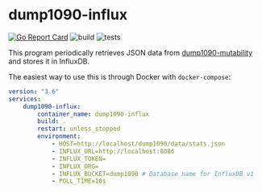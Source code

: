 # dump1090-influx

[![Go Report Card](https://goreportcard.com/badge/github.com/FileGo/dump1090-influx)](https://goreportcard.com/report/github.com/FileGo/dump1090-influx) ![build](https://github.com/FileGo/dump1090-influx/workflows/build/badge.svg) ![tests](https://github.com/FileGo/dump1090-influx/workflows/tests/badge.svg)

This program periodically retrieves JSON data from [dump1090-mutability](https://github.com/adsbxchange/dump1090-mutability) and stores it in InfluxDB.

The easiest way to use this is through Docker with `docker-compose`:

```yaml
version: "3.6"
services:
    dump1090-influx:
        container_name: dump1090-influx
        build: .
        restart: unless_stopped
        environment:
            - HOST=http://localhost/dump1090/data/stats.json
            - INFLUX_URL=http://localhost:8086
            - INFLUX_TOKEN=
            - INFLUX_ORG=
            - INFLUX_BUCKET=dump1090 # Database name for InfluxDB v1
            - POLL_TIME=10s
```